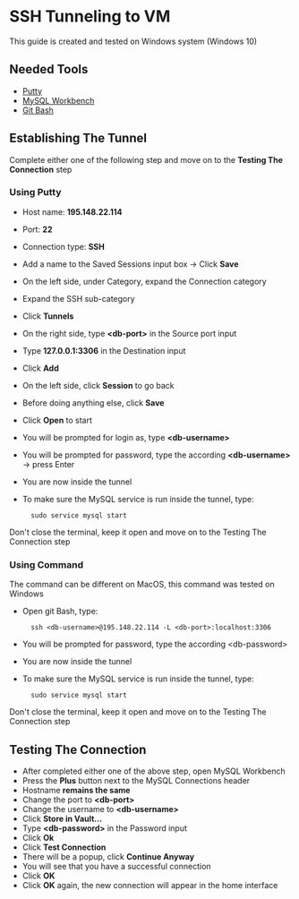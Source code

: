 # SSH Tunneling to VM

This guide is created and tested on Windows system (Windows 10)

## Needed Tools
- [Putty](https://www.putty.org/)
- [MySQL Workbench](https://dev.mysql.com/downloads/installer/)
- [Git Bash](https://git-scm.com/downloads)

## Establishing The Tunnel

Complete either one of the following step and move on to the **Testing The Connection** step

### Using Putty

- Host name: **195.148.22.114**
- Port: **22**
- Connection type: **SSH**
- Add a name to the Saved Sessions input box -> Click **Save**
- On the left side, under Category, expand the Connection category
- Expand the SSH sub-category
- Click **Tunnels**
- On the right side, type **&lt;db-port&gt;** in the Source port input
- Type **127.0.0.1:3306** in the Destination input
- Click **Add**
- On the left side, click **Session** to go back
- Before doing anything else, click **Save**
- Click **Open** to start
- You will be prompted for login as, type **&lt;db-username&gt;**
- You will be prompted for password, type the according **&lt;db-username&gt;** -> press Enter
- You are now inside the tunnel

- To make sure the MySQL service is run inside the tunnel, type:

        sudo service mysql start

Don't close the terminal, keep it open and move on to the Testing The Connection step

### Using Command

The command can be different on MacOS, this command was tested on Windows

- Open git Bash, type:

        ssh <db-username>@195.148.22.114 -L <db-port>:localhost:3306

- You will be prompted for password, type the according &lt;db-password&gt;
- You are now inside the tunnel
- To make sure the MySQL service is run inside the tunnel, type:

        sudo service mysql start

Don't close the terminal, keep it open and move on to the Testing The Connection step

## Testing The Connection

- After completed either one of the above step, open MySQL Workbench
- Press the **Plus** button next to the MySQL Connections header
- Hostname **remains the same**
- Change the port to **&lt;db-port&gt;**
- Change the username to **&lt;db-username&gt;**
- Click **Store in Vault...**
- Type **&lt;db-password&gt;** in the Password input
- Click **Ok**
- Click **Test Connection**
- There will be a popup, click **Continue Anyway**
- You will see that you have a successful connection
- Click **OK**
- Click **OK** again, the new connection will appear in the home interface